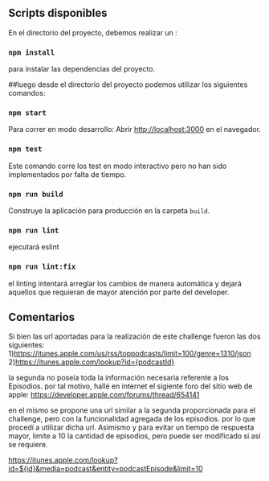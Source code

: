 ## Scripts disponibles

En el directorio del proyecto, debemos realizar un :

### `npm install`

para instalar las dependencias del proyecto.

##luego desde el directorio del proyecto podemos utilizar los siguientes comandos:

### `npm start`

Para correr en modo desarrollo:
Abrir [http://localhost:3000](http://localhost:3000) en el navegador.

### `npm test`

Este comando corre los test en modo interactivo pero no han sido implementados por falta de tiempo.

### `npm run build`

Construye la aplicación para producción en la carpeta `build`.

### `npm run lint`

ejecutará eslint

### `npm run lint:fix`

el linting intentará arreglar los cambios de manera automática y dejará aquellos que requieran de mayor atención por parte del developer.

## Comentarios

Si bien las url aportadas para la realización de este challenge fueron las dos siguientes: 1)https://itunes.apple.com/us/rss/toppodcasts/limit=100/genre=1310/json 2)https://itunes.apple.com/lookup?id={podcastId}

la segunda no poseía toda la información necesaria referente a los Episodios.
por tal motivo, hallé en internet el sigiente foro del sitio web de apple:
https://developer.apple.com/forums/thread/654141

en el mismo se propone una url similar a la segunda proporcionada para el challenge, pero con la funcionalidad agregada de los episodios. por lo que procedí a utilizar dicha url. Asimismo y para evitar un tiempo de respuesta mayor, limite a 10 la cantidad de episodios, pero puede ser modificado si así se requiere.

https://itunes.apple.com/lookup?id=${id}&media=podcast&entity=podcastEpisode&limit=10
